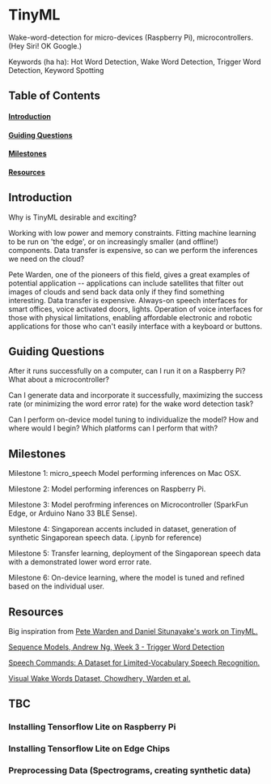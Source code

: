 # TinyML <Wake-Word Detection>

Wake-word-detection for micro-devices (Raspberry Pi), microcontrollers. (Hey Siri! OK Google.)

Keywords (ha ha): Hot Word Detection, Wake Word Detection, Trigger Word Detection, Keyword Spotting

## Table of Contents

#### [Introduction](https://github.com/ryan-foo/TinyML/blob/master/README.md#introduction)
#### [Guiding Questions](https://github.com/ryan-foo/TinyML/blob/master/README.md#guiding-questions)
#### [Milestones](https://github.com/ryan-foo/TinyML/blob/master/README.md#milestones)
#### [Resources](https://github.com/ryan-foo/TinyML/blob/master/README.md#resources)

## Introduction

Why is TinyML desirable and exciting?

Working with low power and memory constraints. Fitting machine learning to be run on 'the edge', or on increasingly smaller (and offline!) components. Data transfer is expensive, so can we perform the inferences we need on the cloud?

Pete Warden, one of the pioneers of this field, gives a great examples of potential application -- applications can include satellites that filter out images of clouds and send back data only if they find something interesting. Data transfer is expensive. Always-on speech interfaces for smart offices, voice activated doors, lights. Operation of voice interfaces for those with physical limitations, enabling affordable electronic and robotic applications for those who can't easily interface with a keyboard or buttons.

## Guiding Questions

After it runs successfully on a computer, can I run it on a Raspberry Pi? What about a microcontroller?

Can I generate data and incorporate it successfully, maximizing the success rate (or minimizing the word error rate) for the wake word detection task?

Can I perform on-device model tuning to individualize the model? How and where would I begin? Which platforms can I perform that with?

## Milestones

Milestone 1: micro_speech Model performing inferences on Mac OSX.

Milestone 2: Model performing inferences on Raspberry Pi.

Milestone 3: Model perofrming inferences on Microcontroller (SparkFun Edge, or Arduino Nano 33 BLE Sense).

Milestone 4: Singaporean accents included in dataset, generation of synthetic Singaporean speech data. (.ipynb for reference)

Milestone 5: Transfer learning, deployment of the Singaporean speech data with a demonstrated lower word error rate.

Milestone 6: On-device learning, where the model is tuned and refined based on the individual user.

## Resources

Big inspiration from [Pete Warden and Daniel Situnayake's work on TinyML.](https://www.amazon.com/TinyML-Learning-TensorFlow-Ultra-Low-Power-Microcontrollers/dp/1492052043)

[Sequence Models, Andrew Ng, Week 3 - Trigger Word Detection](https://www.youtube.com/watch?v=Zqx_hbTmN6A)

[Speech Commands: A Dataset for Limited-Vocabulary Speech Recognition.](https://arxiv.org/abs/1804.03209)

[Visual Wake Words Dataset, Chowdhery, Warden et al.](https://arxiv.org/abs/1906.05721)

## TBC

### Installing Tensorflow Lite on Raspberry Pi
### Installing Tensorflow Lite on Edge Chips
### Preprocessing Data (Spectrograms, creating synthetic data)
